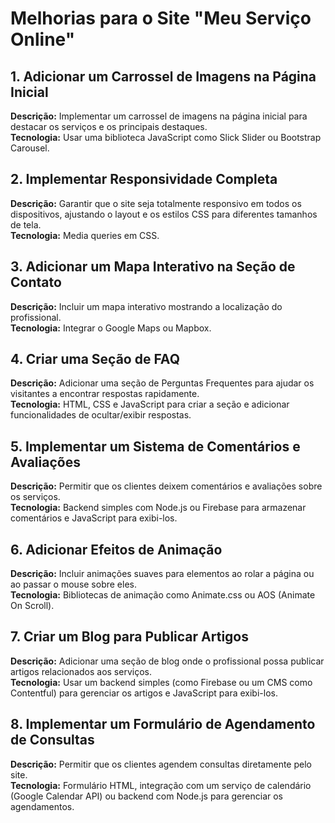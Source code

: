 # Melhorias para o Site "Meu Serviço Online"

## 1. Adicionar um Carrossel de Imagens na Página Inicial
**Descrição:** Implementar um carrossel de imagens na página inicial para destacar os serviços e os principais destaques.  
**Tecnologia:** Usar uma biblioteca JavaScript como Slick Slider ou Bootstrap Carousel.

## 2. Implementar Responsividade Completa
**Descrição:** Garantir que o site seja totalmente responsivo em todos os dispositivos, ajustando o layout e os estilos CSS para diferentes tamanhos de tela.  
**Tecnologia:** Media queries em CSS.

## 3. Adicionar um Mapa Interativo na Seção de Contato
**Descrição:** Incluir um mapa interativo mostrando a localização do profissional.  
**Tecnologia:** Integrar o Google Maps ou Mapbox.

## 4. Criar uma Seção de FAQ
**Descrição:** Adicionar uma seção de Perguntas Frequentes para ajudar os visitantes a encontrar respostas rapidamente.  
**Tecnologia:** HTML, CSS e JavaScript para criar a seção e adicionar funcionalidades de ocultar/exibir respostas.

## 5. Implementar um Sistema de Comentários e Avaliações
**Descrição:** Permitir que os clientes deixem comentários e avaliações sobre os serviços.  
**Tecnologia:** Backend simples com Node.js ou Firebase para armazenar comentários e JavaScript para exibi-los.

## 6. Adicionar Efeitos de Animação
**Descrição:** Incluir animações suaves para elementos ao rolar a página ou ao passar o mouse sobre eles.  
**Tecnologia:** Bibliotecas de animação como Animate.css ou AOS (Animate On Scroll).

## 7. Criar um Blog para Publicar Artigos
**Descrição:** Adicionar uma seção de blog onde o profissional possa publicar artigos relacionados aos serviços.  
**Tecnologia:** Usar um backend simples (como Firebase ou um CMS como Contentful) para gerenciar os artigos e JavaScript para exibi-los.

## 8. Implementar um Formulário de Agendamento de Consultas
**Descrição:** Permitir que os clientes agendem consultas diretamente pelo site.  
**Tecnologia:** Formulário HTML, integração com um serviço de calendário (Google Calendar API) ou backend com Node.js para gerenciar os agendamentos.
